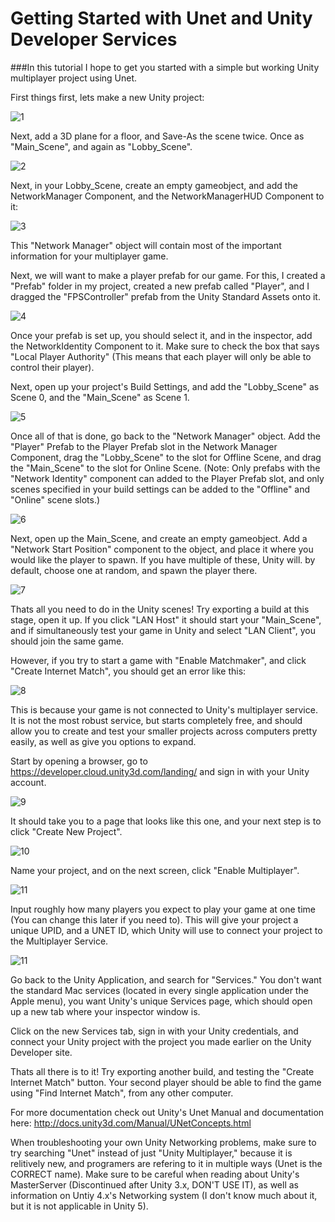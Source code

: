 # Getting Started with Unet and Unity Developer Services

###In this tutorial I hope to get you started with a simple but working Unity multiplayer project using Unet.

First things first, lets make a new Unity project:

![1](http://i.imgur.com/PpFDRs0.png)

Next, add a 3D plane for a floor, and Save-As the scene twice. Once as "Main_Scene", and again as "Lobby_Scene".

![2](http://i.imgur.com/xHsIDSl.png)

Next, in your Lobby_Scene, create an empty gameobject, and add the NetworkManager Component, and the NetworkManagerHUD Component to it:

![3](http://i.imgur.com/xptt8Qe.png)

This "Network Manager" object will contain most of the important information for your multiplayer game.


Next, we will want to make a player prefab for our game. For this, I created a "Prefab" folder in my project, created a new prefab called "Player", and I dragged the "FPSController" prefab from the Unity Standard Assets onto it.

![4](http://i.imgur.com/x3VvIrc.png)

Once your prefab is set up, you should select it, and in the inspector, add the NetworkIdentity Component to it. Make sure to check the box that says "Local Player Authority" (This means that each player will only be able to control their player).

Next, open up your project's Build Settings, and add the "Lobby_Scene" as Scene 0, and the "Main_Scene" as Scene 1.

![5](http://i.imgur.com/67I4mMd.png)

Once all of that is done, go back to the "Network Manager" object. Add the "Player" Prefab to the Player Prefab slot in the Network Manager Component, drag the "Lobby_Scene" to the slot for Offline Scene, and drag the "Main_Scene" to the slot for Online Scene. 
(Note: Only prefabs with the "Network Identity" component can added to the Player Prefab slot, and only scenes specified in your build settings can be added to the "Offline" and "Online" scene slots.)

![6](http://i.imgur.com/JhCtxdR.png)

Next, open up the Main_Scene, and create an empty gameobject. Add a "Network Start Position" component to the object, and place it where you would like the player to spawn. If you have multiple of these, Unity will. by default, choose one at random, and spawn the player there.

![7](http://i.imgur.com/twBdubn.png)

Thats all you need to do in the Unity scenes! Try exporting a build at this stage, open it up. If you click "LAN Host" it should start your "Main_Scene", and if simultaneously test your game in Unity and select "LAN Client", you should join the same game. 

However, if you try to start a game with "Enable Matchmaker", and click "Create Internet Match", you should get an error like this:

![8](http://i.imgur.com/h4qQokj.png)

This is because your game is not connected to Unity's multiplayer service. It is not the most robust service, but starts completely free, and should allow you to create and test your smaller projects across computers pretty easily, as well as give you options to expand.

Start by opening a browser, go to https://developer.cloud.unity3d.com/landing/  and sign in with your Unity account.

![9](http://i.imgur.com/SfQ5O6h.png)

It should take you to a page that looks like this one, and your next step is to click "Create New Project".

![10](http://i.imgur.com/nd4twbM.png)

Name your project, and on the next screen, click "Enable Multiplayer".

![11](http://i.imgur.com/EtqLOi6.png)

Input roughly how many players you expect to play your game at one time (You can change this later if you need to).
This will give your project a unique UPID, and a UNET ID, which Unity will use to connect your project to the Multiplayer Service.

![11](http://i.imgur.com/4R9BaOF.png)

Go back to the Unity Application, and search for "Services." You don't want the standard Mac services (located in every single application under the Apple menu), you want Unity's unique Services page, which should open up a new tab where your inspector window is.

Click on the new Services tab, sign in with your Unity credentials, and connect your Unity project with the project you made earlier on the Unity Developer site.

Thats all there is to it! Try exporting another build, and testing the "Create Internet Match" button. Your second player should be able to find the game using "Find Internet Match", from any other computer.

For more documentation check out Unity's Unet Manual and documentation here: http://docs.unity3d.com/Manual/UNetConcepts.html


When troubleshooting your own Unity Networking problems, make sure to try searching "Unet" instead of just "Unity Multiplayer," because it is relitively new, and programers are refering to it in multiple ways (Unet is the CORRECT name).
Make sure to be careful when reading about Unity's MasterServer (Discontinued after Unity 3.x, DON'T USE IT), as well as information on Untiy 4.x's Networking system (I don't know much about it, but it is not applicable in Unity 5).
